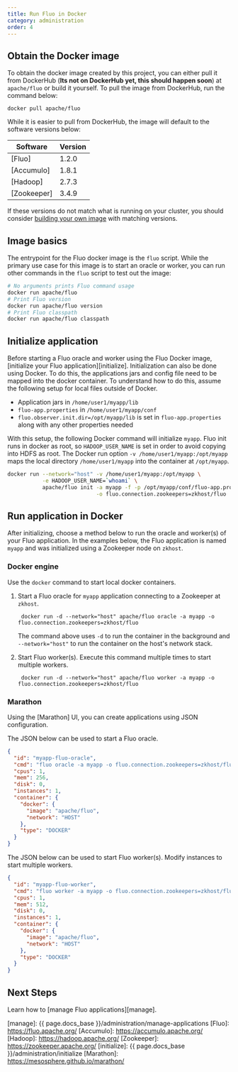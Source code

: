 ```yaml
---
title: Run Fluo in Docker
category: administration
order: 4
---
```


## Obtain the Docker image

To obtain the docker image created by this project, you can either pull it from DockerHub (**Its not on DockerHub yet, this should happen soon**) at
`apache/fluo` or build it yourself. To pull the image from DockerHub, run the command below:

    docker pull apache/fluo

While it is easier to pull from DockerHub, the image will default to the software versions below:

| Software    | Version |
|-------------|---------|
| [Fluo]      | 1.2.0   |
| [Accumulo]  | 1.8.1   |
| [Hadoop]    | 2.7.3   |
| [Zookeeper] | 3.4.9   |

If these versions do not match what is running on your cluster, you should consider [building
your own image][build-image] with matching versions.

## Image basics

The entrypoint for the Fluo docker image is the `fluo` script. While the primary use
case for this image is to start an oracle or worker, you can run other commands in the
`fluo` script to test out the image:

```bash
# No arguments prints Fluo command usage
docker run apache/fluo
# Print Fluo version
docker run apache/fluo version
# Print Fluo classpath
docker run apache/fluo classpath
```

## Initialize application

Before starting a Fluo oracle and worker using the Fluo Docker image,
[initialize your Fluo application][initialize].  Initialization can also be
done using Docker.  To do this, the applications jars and config file need to
be mapped into the docker container.  To understand how to do this, assume the
following setup for local files outside of Docker.

 * Application jars in `/home/user1/myapp/lib`
 * `fluo-app.properties` in `/home/user1/myapp/conf`
 * `fluo.observer.init.dir=/opt/myapp/lib` is set in `fluo-app.properties` along with any other properties needed

With this setup, the following Docker command will initialize `myapp`. Fluo
init runs in docker as root, so `HADOOP_USER_NAME` is set in order to avoid
copying into HDFS as root.  The Docker run option `-v
/home/user1/myapp:/opt/myapp` maps the local directory `/home/user1/myapp` into
the container at `/opt/myapp`.

```bash
docker run --network="host" -v /home/user1/myapp:/opt/myapp \
           -e HADOOP_USER_NAME=`whoami` \
           apache/fluo init -a myapp -f -p /opt/myapp/conf/fluo-app.properties \
                            -o fluo.connection.zookeepers=zkhost/fluo
```

## Run application in Docker

After initializing, choose a method below to run the oracle and worker(s) of your Fluo application. In the examples below, the Fluo
application is named `myapp` and was initialized using a Zookeeper node on `zkhost`.

### Docker engine

Use the `docker` command to start local docker containers.

1. Start a Fluo oracle for `myapp` application connecting to a Zookeeper at `zkhost`.

        docker run -d --network="host" apache/fluo oracle -a myapp -o fluo.connection.zookeepers=zkhost/fluo

    The command above uses `-d` to run the container in the background and `--network="host"` to run the container
    on the host's network stack.

2. Start Fluo worker(s). Execute this command multiple times to start multiple workers.

        docker run -d --network="host" apache/fluo worker -a myapp -o fluo.connection.zookeepers=zkhost/fluo

### Marathon

Using the [Marathon] UI, you can create applications using JSON configuration.

The JSON below can be used to start a Fluo oracle.

```json
{
  "id": "myapp-fluo-oracle",
  "cmd": "fluo oracle -a myapp -o fluo.connection.zookeepers=zkhost/fluo",
  "cpus": 1,
  "mem": 256,
  "disk": 0,
  "instances": 1,
  "container": {
    "docker": {
      "image": "apache/fluo",
      "network": "HOST"
    },
    "type": "DOCKER"
  }
}
```

The JSON below can be used to start Fluo worker(s). Modify instances to start multiple workers.

```json
{
  "id": "myapp-fluo-worker",
  "cmd": "fluo worker -a myapp -o fluo.connection.zookeepers=zkhost/fluo",
  "cpus": 1,
  "mem": 512,
  "disk": 0,
  "instances": 1,
  "container": {
    "docker": {
      "image": "apache/fluo",
      "network": "HOST"
    },
    "type": "DOCKER"
  }
}
```

## Next Steps

Learn how to [manage Fluo applications][manage].

[build-image]: https://github.com/apache/fluo-docker/blob/master/README.md#build-the-docker-image
[manage]: {{ page.docs_base }}/administration/manage-applications
[Fluo]: https://fluo.apache.org/
[Accumulo]: https://accumulo.apache.org/
[Hadoop]: https://hadoop.apache.org/
[Zookeeper]: https://zookeeper.apache.org/
[initialize]: {{ page.docs_base }}/administration/initialize
[Marathon]: https://mesosphere.github.io/marathon/
